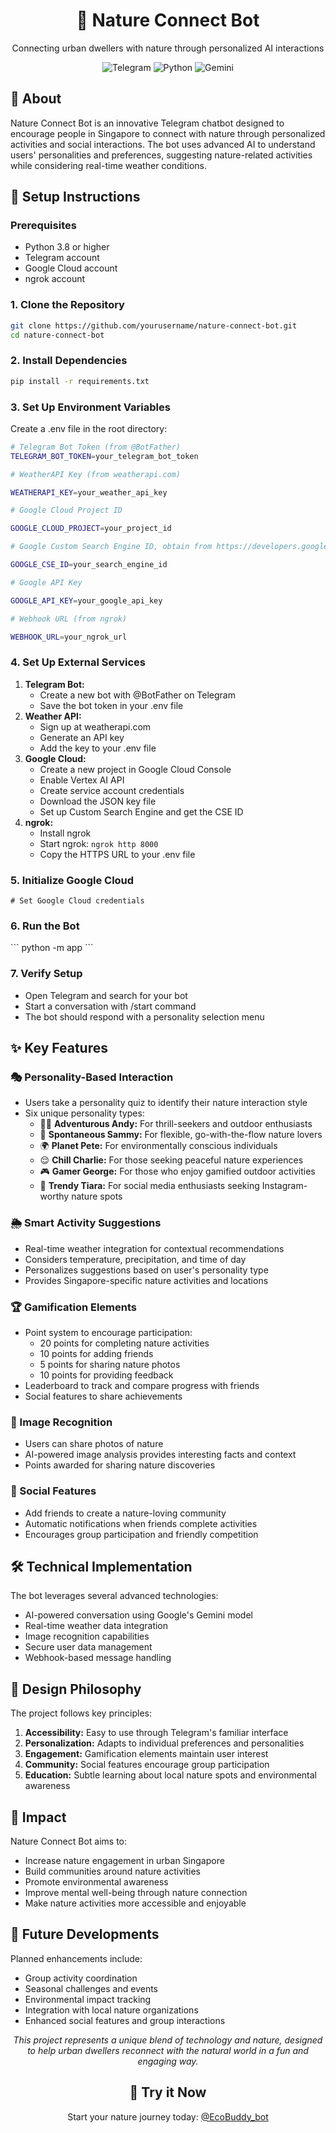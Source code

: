<div align="center">
  <h1>🌿 Nature Connect Bot</h1>
  <p>Connecting urban dwellers with nature through personalized AI interactions</p>
</div>

<div align="center">
  <img src="https://img.shields.io/badge/Platform-Telegram-blue?style=for-the-badge&logo=telegram" alt="Telegram">
  <img src="https://img.shields.io/badge/Made%20with-Python-green?style=for-the-badge&logo=python" alt="Python">
  <img src="https://img.shields.io/badge/AI-Gemini%20Pro-orange?style=for-the-badge&logo=google" alt="Gemini">
</div>

<div>
  <h2>📖 About</h2>
  <p>Nature Connect Bot is an innovative Telegram chatbot designed to encourage people in Singapore to connect with nature through personalized activities and social interactions. The bot uses advanced AI to understand users' personalities and preferences, suggesting nature-related activities while considering real-time weather conditions.</p>
</div>

<div>
  <h2>🔧 Setup Instructions</h2>
  
  <h3>Prerequisites</h3>
  <ul>
    <li>Python 3.8 or higher</li>
    <li>Telegram account</li>
    <li>Google Cloud account</li>
    <li>ngrok account</li>
  </ul>

  <h3>1. Clone the Repository</h3>
  
  ```bash
  git clone https://github.com/yourusername/nature-connect-bot.git
  cd nature-connect-bot
  ```

  <h3>2. Install Dependencies</h3>
  
  ```bash
  pip install -r requirements.txt
  ```

  <h3>3. Set Up Environment Variables</h3>
  Create a .env file in the root directory:
  
  ```bash
  # Telegram Bot Token (from @BotFather)
  TELEGRAM_BOT_TOKEN=your_telegram_bot_token

# WeatherAPI Key (from weatherapi.com)

WEATHERAPI_KEY=your_weather_api_key

# Google Cloud Project ID

GOOGLE_CLOUD_PROJECT=your_project_id

# Google Custom Search Engine ID, obtain from https://developers.google.com/custom-search/v1/overview

GOOGLE_CSE_ID=your_search_engine_id

# Google API Key

GOOGLE_API_KEY=your_google_api_key

# Webhook URL (from ngrok)

WEBHOOK_URL=your_ngrok_url

````

<h3>4. Set Up External Services</h3>
<ol>
  <li><b>Telegram Bot:</b>
    <ul>
      <li>Create a new bot with @BotFather on Telegram</li>
      <li>Save the bot token in your .env file</li>
    </ul>
  </li>
  <li><b>Weather API:</b>
    <ul>
      <li>Sign up at weatherapi.com</li>
      <li>Generate an API key</li>
      <li>Add the key to your .env file</li>
    </ul>
  </li>
  <li><b>Google Cloud:</b>
    <ul>
      <li>Create a new project in Google Cloud Console</li>
      <li>Enable Vertex AI API</li>
      <li>Create service account credentials</li>
      <li>Download the JSON key file</li>
      <li>Set up Custom Search Engine and get the CSE ID</li>
    </ul>
  </li>
  <li><b>ngrok:</b>
    <ul>
      <li>Install ngrok</li>
      <li>Start ngrok: <code>ngrok http 8000</code></li>
      <li>Copy the HTTPS URL to your .env file</li>
    </ul>
  </li>
</ol>

<h3>5. Initialize Google Cloud</h3>

```
# Set Google Cloud credentials
````

  <h3>6. Run the Bot</h3>
  ```
  python -m app
  ```

  <h3>7. Verify Setup</h3>
  <ul>
    <li>Open Telegram and search for your bot</li>
    <li>Start a conversation with /start command</li>
    <li>The bot should respond with a personality selection menu</li>
  </ul>
</div>

<div>
  <h2>✨ Key Features</h2>
  
  <h3>🎭 Personality-Based Interaction</h3>
  <ul>
    <li>Users take a personality quiz to identify their nature interaction style</li>
    <li>Six unique personality types:
      <ul>
        <li>🏃‍♂️ <b>Adventurous Andy:</b> For thrill-seekers and outdoor enthusiasts</li>
        <li>🎯 <b>Spontaneous Sammy:</b> For flexible, go-with-the-flow nature lovers</li>
        <li>🌍 <b>Planet Pete:</b> For environmentally conscious individuals</li>
        <li>😌 <b>Chill Charlie:</b> For those seeking peaceful nature experiences</li>
        <li>🎮 <b>Gamer George:</b> For those who enjoy gamified outdoor activities</li>
        <li>📱 <b>Trendy Tiara:</b> For social media enthusiasts seeking Instagram-worthy nature spots</li>
      </ul>
    </li>
  </ul>

  <h3>🌦️ Smart Activity Suggestions</h3>
  <ul>
    <li>Real-time weather integration for contextual recommendations</li>
    <li>Considers temperature, precipitation, and time of day</li>
    <li>Personalizes suggestions based on user's personality type</li>
    <li>Provides Singapore-specific nature activities and locations</li>
  </ul>

  <h3>🏆 Gamification Elements</h3>
  <ul>
    <li>Point system to encourage participation:
      <ul>
        <li>20 points for completing nature activities</li>
        <li>10 points for adding friends</li>
        <li>5 points for sharing nature photos</li>
        <li>10 points for providing feedback</li>
      </ul>
    </li>
    <li>Leaderboard to track and compare progress with friends</li>
    <li>Social features to share achievements</li>
  </ul>

  <h3>📸 Image Recognition</h3>
  <ul>
    <li>Users can share photos of nature</li>
    <li>AI-powered image analysis provides interesting facts and context</li>
    <li>Points awarded for sharing nature discoveries</li>
  </ul>

  <h3>👥 Social Features</h3>
  <ul>
    <li>Add friends to create a nature-loving community</li>
    <li>Automatic notifications when friends complete activities</li>
    <li>Encourages group participation and friendly competition</li>
  </ul>
</div>

<div>
  <h2>🛠️ Technical Implementation</h2>
  <p>The bot leverages several advanced technologies:</p>
  <ul>
    <li>AI-powered conversation using Google's Gemini model</li>
    <li>Real-time weather data integration</li>
    <li>Image recognition capabilities</li>
    <li>Secure user data management</li>
    <li>Webhook-based message handling</li>
  </ul>
</div>

<div>
  <h2>🎯 Design Philosophy</h2>
  <p>The project follows key principles:</p>
  <ol>
    <li><b>Accessibility:</b> Easy to use through Telegram's familiar interface</li>
    <li><b>Personalization:</b> Adapts to individual preferences and personalities</li>
    <li><b>Engagement:</b> Gamification elements maintain user interest</li>
    <li><b>Community:</b> Social features encourage group participation</li>
    <li><b>Education:</b> Subtle learning about local nature spots and environmental awareness</li>
  </ol>
</div>

<div>
  <h2>💫 Impact</h2>
  <p>Nature Connect Bot aims to:</p>
  <ul>
    <li>Increase nature engagement in urban Singapore</li>
    <li>Build communities around nature activities</li>
    <li>Promote environmental awareness</li>
    <li>Improve mental well-being through nature connection</li>
    <li>Make nature activities more accessible and enjoyable</li>
  </ul>
</div>

<div>
  <h2>🚀 Future Developments</h2>
  <p>Planned enhancements include:</p>
  <ul>
    <li>Group activity coordination</li>
    <li>Seasonal challenges and events</li>
    <li>Environmental impact tracking</li>
    <li>Integration with local nature organizations</li>
    <li>Enhanced social features and group interactions</li>
  </ul>
</div>

<div align="center">
  <p><i>This project represents a unique blend of technology and nature, designed to help urban dwellers reconnect with the natural world in a fun and engaging way.</i></p>
</div>

<div align="center">
  <h2>📱 Try it Now</h2>
  <p>Start your nature journey today: <a href="https://t.me/EcoBuddy_bot">@EcoBuddy_bot</a></p>
</div>
